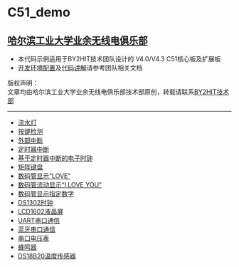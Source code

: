 # C51_demo
## [哈尔滨工业大学业余无线电俱乐部](www.by2hit.net)
* 本代码示例适用于BY2HIT技术团队设计的 V4.0/V4.3 C51核心板及扩展板
* [开发环境配置](/BY2HIT/books.by2hit.net/blob/source/C51MCU/C51MCU_开发环境配置.md)及[代码讲解](/BY2HIT/books.by2hit.net/blob/source/C51MCU/C51MCU_index.md)请参考团队相关文档


版权声明：  
文章均由哈尔滨工业大学业余无线电俱乐部技术部原创，转载请联系[BY2HIT技术部](zhaoyuhao@by2hit.net)

----
* [流水灯](/Flowing_Water_LED/Flowing_Water_LED.md)
* [按键检测](/Key/Key.md)
* [外部中断](/External_Interrupt/External_Interrupt.md)
* [定时器中断](/Timer_Interrupt/Timer_Interrupt.md)
* [基于定时器中断的电子时钟](/Timer_Clock/Timer_Clock.md)
* [矩阵键盘](/Matrix_Keyboard/Matrix_Keyboard.md)
* [数码管显示“LOVE”](/Show_LOVE/Show_LOVE.md)
* [数码管流动显示“I LOVE YOU”](/Show_ILOVEYOU/Show_ILOVEYOU.md)
* [数码管显示指定数字](/Show_Num/Show_Num.md)
* [DS1302时钟](/DS1302/DS1302.md)
* [LCD1602液晶屏](/LCD1602/LCD1602.md)
* [UART串口通信](/UART/UART.md)
* [蓝牙串口通信](/Bluetooth/Bluetooth.md)
* [串口电压表](/ADC/ADC.md)
* [蜂鸣器](/Buzzer/Buzzer.md)
* [DS18B20温度传感器](/Temperature/Temperature.md)

